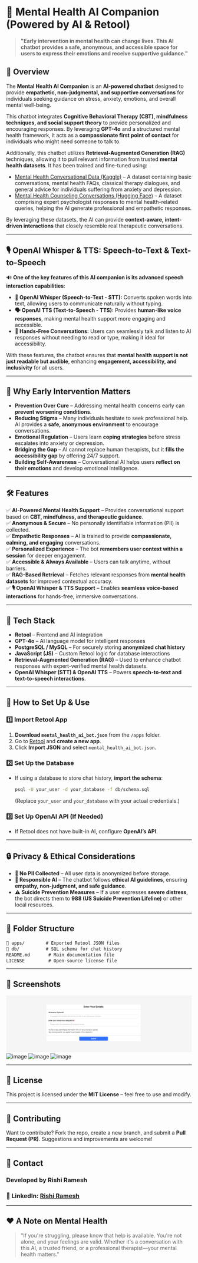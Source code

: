 # 🧠 Mental Health AI Companion (Powered by AI & Retool)

> **"Early intervention in mental health can change lives. This AI chatbot provides a safe, anonymous, and accessible space for users to express their emotions and receive supportive guidance."**

## 🚀 Overview
The **Mental Health AI Companion** is an **AI-powered chatbot** designed to provide **empathetic, non-judgmental, and supportive conversations** for individuals seeking guidance on stress, anxiety, emotions, and overall mental well-being.

This chatbot integrates **Cognitive Behavioral Therapy (CBT), mindfulness techniques, and social support theory** to provide personalized and encouraging responses. By leveraging **GPT-4o** and a structured mental health framework, it acts as a **compassionate first point of contact** for individuals who might need someone to talk to.

Additionally, this chatbot utilizes **Retrieval-Augmented Generation (RAG)** techniques, allowing it to pull relevant information from trusted **mental health datasets**. It has been trained and fine-tuned using:
- [Mental Health Conversational Data (Kaggle)](https://www.kaggle.com/datasets/elvis23/mental-health-conversational-data) – A dataset containing basic conversations, mental health FAQs, classical therapy dialogues, and general advice for individuals suffering from anxiety and depression.
- [Mental Health Counseling Conversations (Hugging Face)](https://huggingface.co/datasets/Amod/mental_health_counseling_conversations) – A dataset comprising expert psychologist responses to mental health-related queries, helping the AI generate professional and empathetic responses.

By leveraging these datasets, the AI can provide **context-aware, intent-driven interactions** that closely resemble real therapeutic conversations.

---

## 🎙 OpenAI Whisper & TTS: **Speech-to-Text & Text-to-Speech**

🔊 **One of the key features of this AI companion is its advanced speech interaction capabilities**:
- **🎤 OpenAI Whisper (Speech-to-Text - STT):** Converts spoken words into text, allowing users to communicate naturally without typing.
- **🗣 OpenAI TTS (Text-to-Speech - TTS):** Provides **human-like voice responses**, making mental health support more engaging and accessible.
- **🦾 Hands-Free Conversations:** Users can seamlessly talk and listen to AI responses without needing to read or type, making it ideal for accessibility.

With these features, the chatbot ensures that **mental health support is not just readable but audible**, enhancing **engagement, accessibility, and inclusivity** for all users.

---

## 🌱 **Why Early Intervention Matters**
- **Prevention Over Cure** – Addressing mental health concerns early can **prevent worsening conditions**.
- **Reducing Stigma** – Many individuals hesitate to seek professional help. AI provides a **safe, anonymous environment** to encourage conversations.
- **Emotional Regulation** – Users learn **coping strategies** before stress escalates into anxiety or depression.
- **Bridging the Gap** – AI cannot replace human therapists, but it **fills the accessibility gap** by offering 24/7 support.
- **Building Self-Awareness** – Conversational AI helps users **reflect on their emotions** and develop emotional intelligence.

---

## 🛠️ Features
✅ **AI-Powered Mental Health Support** – Provides conversational support based on **CBT, mindfulness, and therapeutic guidance**.  
✅ **Anonymous & Secure** – No personally identifiable information (PII) is collected.  
✅ **Empathetic Responses** – AI is trained to provide **compassionate, calming, and engaging** conversations.  
✅ **Personalized Experience** – The bot **remembers user context within a session** for deeper engagement.  
✅ **Accessible & Always Available** – Users can talk anytime, without barriers.  
✅ **RAG-Based Retrieval** – Fetches relevant responses from **mental health datasets** for improved contextual accuracy.  
✅ **🎙 OpenAI Whisper & TTS Support** – Enables **seamless voice-based interactions** for hands-free, immersive conversations.

---

## 🌇 Tech Stack
- **Retool** – Frontend and AI integration  
- **GPT-4o** – AI language model for intelligent responses  
- **PostgreSQL / MySQL** – For securely storing **anonymized chat history**  
- **JavaScript (JS)** – Custom Retool logic for database interactions  
- **Retrieval-Augmented Generation (RAG)** – Used to enhance chatbot responses with expert-verified mental health datasets.  
- **OpenAI Whisper (STT) & OpenAI TTS** – Powers **speech-to-text and text-to-speech interactions**.

---

## 🔧 How to Set Up & Use
### 1️⃣ Import Retool App
1. **Download `mental_health_ai_bot.json`** from the `/apps` folder.
2. Go to [Retool](https://retool.com/) and **create a new app**.
3. Click **Import JSON** and select `mental_health_ai_bot.json`.

### 2️⃣ Set Up the Database
- If using a database to store chat history, **import the schema**:
  ```sh
  psql -U your_user -d your_database -f db/schema.sql
  ```
  (Replace `your_user` and `your_database` with your actual credentials.)

### 3️⃣ Set Up OpenAI API (If Needed)
- If Retool does not have built-in AI, configure **OpenAI’s API**.

---

## 🔒 Privacy & Ethical Considerations
- **🚫 No PII Collected** – All user data is anonymized before storage.  
- **🔄 Responsible AI** – The chatbot follows **ethical AI guidelines**, ensuring **empathy, non-judgment, and safe guidance**.  
- **⚠️ Suicide Prevention Measures** – If a user expresses **severe distress**, the bot directs them to **988 (US Suicide Prevention Lifeline)** or other local resources.  

---

## 📂 Folder Structure
```
📂 apps/        # Exported Retool JSON files
📂 db/          # SQL schema for chat history
README.md       # Main documentation file
LICENSE         # Open-source license file
```

---

## 📸 Screenshots
![alt text](image-1.png)
![image](https://github.com/user-attachments/assets/7fc3be2e-7df4-41cb-b685-7b1aa9a9a6c5)
![image](https://github.com/user-attachments/assets/2161fa3e-0a60-44a3-a06a-0485d27de0df)
![image](https://github.com/user-attachments/assets/5e9988a3-0381-4b1b-a8f7-dd6f1f2010d3)

---

## 📝 License
This project is licensed under the **MIT License** – feel free to use and modify.

---

## 🤝 Contributing
Want to contribute? Fork the repo, create a new branch, and submit a **Pull Request (PR)**. Suggestions and improvements are welcome!

---

## 💎 Contact
### Developed by **Rishi Ramesh**  
### 🔗 LinkedIn: [Rishi Ramesh](https://www.linkedin.com/in/rishi0309/)  

---

## ❤️ A Note on Mental Health
> "If you're struggling, please know that help is available. You're not alone, and your feelings are valid. Whether it's a conversation with this AI, a trusted friend, or a professional therapist—your mental health matters."
